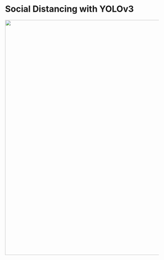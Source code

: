 # Social Distancing with YOLOv3
<p align="center"><img src="./social_distancing.gif" width ="768"></p>
